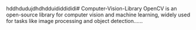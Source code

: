 hddhdudujdhdhdduididdididi# Computer-Vision-Library
OpenCV is an open-source library for computer vision and machine learning, widely used for tasks like image processing and object detection......
